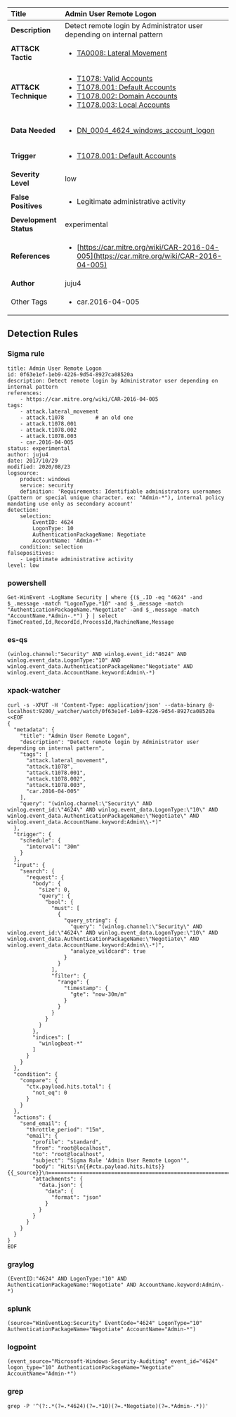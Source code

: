 | Title                    | Admin User Remote Logon       |
|:-------------------------|:------------------|
| **Description**          | Detect remote login by Administrator user depending on internal pattern |
| **ATT&amp;CK Tactic**    |  <ul><li>[TA0008: Lateral Movement](https://attack.mitre.org/tactics/TA0008)</li></ul>  |
| **ATT&amp;CK Technique** | <ul><li>[T1078: Valid Accounts](https://attack.mitre.org/techniques/T1078)</li><li>[T1078.001: Default Accounts](https://attack.mitre.org/techniques/T1078/001)</li><li>[T1078.002: Domain Accounts](https://attack.mitre.org/techniques/T1078/002)</li><li>[T1078.003: Local Accounts](https://attack.mitre.org/techniques/T1078/003)</li></ul>  |
| **Data Needed**          | <ul><li>[DN_0004_4624_windows_account_logon](../Data_Needed/DN_0004_4624_windows_account_logon.md)</li></ul>  |
| **Trigger**              | <ul><li>[T1078.001: Default Accounts](../Triggers/T1078.001.md)</li></ul>  |
| **Severity Level**       | low |
| **False Positives**      | <ul><li>Legitimate administrative activity</li></ul>  |
| **Development Status**   | experimental |
| **References**           | <ul><li>[https://car.mitre.org/wiki/CAR-2016-04-005](https://car.mitre.org/wiki/CAR-2016-04-005)</li></ul>  |
| **Author**               | juju4 |
| Other Tags           | <ul><li>car.2016-04-005</li></ul> | 

## Detection Rules

### Sigma rule

```
title: Admin User Remote Logon
id: 0f63e1ef-1eb9-4226-9d54-8927ca08520a
description: Detect remote login by Administrator user depending on internal pattern
references:
    - https://car.mitre.org/wiki/CAR-2016-04-005
tags:
    - attack.lateral_movement
    - attack.t1078          # an old one
    - attack.t1078.001
    - attack.t1078.002
    - attack.t1078.003
    - car.2016-04-005
status: experimental
author: juju4
date: 2017/10/29
modified: 2020/08/23
logsource:
    product: windows
    service: security
    definition: 'Requirements: Identifiable administrators usernames (pattern or special unique character. ex: "Admin-*"), internal policy mandating use only as secondary account'
detection:
    selection:
        EventID: 4624
        LogonType: 10
        AuthenticationPackageName: Negotiate
        AccountName: 'Admin-*'
    condition: selection
falsepositives:
    - Legitimate administrative activity
level: low

```





### powershell
    
```
Get-WinEvent -LogName Security | where {($_.ID -eq "4624" -and $_.message -match "LogonType.*10" -and $_.message -match "AuthenticationPackageName.*Negotiate" -and $_.message -match "AccountName.*Admin-.*") } | select TimeCreated,Id,RecordId,ProcessId,MachineName,Message
```


### es-qs
    
```
(winlog.channel:"Security" AND winlog.event_id:"4624" AND winlog.event_data.LogonType:"10" AND winlog.event_data.AuthenticationPackageName:"Negotiate" AND winlog.event_data.AccountName.keyword:Admin\-*)
```


### xpack-watcher
    
```
curl -s -XPUT -H 'Content-Type: application/json' --data-binary @- localhost:9200/_watcher/watch/0f63e1ef-1eb9-4226-9d54-8927ca08520a <<EOF
{
  "metadata": {
    "title": "Admin User Remote Logon",
    "description": "Detect remote login by Administrator user depending on internal pattern",
    "tags": [
      "attack.lateral_movement",
      "attack.t1078",
      "attack.t1078.001",
      "attack.t1078.002",
      "attack.t1078.003",
      "car.2016-04-005"
    ],
    "query": "(winlog.channel:\"Security\" AND winlog.event_id:\"4624\" AND winlog.event_data.LogonType:\"10\" AND winlog.event_data.AuthenticationPackageName:\"Negotiate\" AND winlog.event_data.AccountName.keyword:Admin\\-*)"
  },
  "trigger": {
    "schedule": {
      "interval": "30m"
    }
  },
  "input": {
    "search": {
      "request": {
        "body": {
          "size": 0,
          "query": {
            "bool": {
              "must": [
                {
                  "query_string": {
                    "query": "(winlog.channel:\"Security\" AND winlog.event_id:\"4624\" AND winlog.event_data.LogonType:\"10\" AND winlog.event_data.AuthenticationPackageName:\"Negotiate\" AND winlog.event_data.AccountName.keyword:Admin\\-*)",
                    "analyze_wildcard": true
                  }
                }
              ],
              "filter": {
                "range": {
                  "timestamp": {
                    "gte": "now-30m/m"
                  }
                }
              }
            }
          }
        },
        "indices": [
          "winlogbeat-*"
        ]
      }
    }
  },
  "condition": {
    "compare": {
      "ctx.payload.hits.total": {
        "not_eq": 0
      }
    }
  },
  "actions": {
    "send_email": {
      "throttle_period": "15m",
      "email": {
        "profile": "standard",
        "from": "root@localhost",
        "to": "root@localhost",
        "subject": "Sigma Rule 'Admin User Remote Logon'",
        "body": "Hits:\n{{#ctx.payload.hits.hits}}{{_source}}\n================================================================================\n{{/ctx.payload.hits.hits}}",
        "attachments": {
          "data.json": {
            "data": {
              "format": "json"
            }
          }
        }
      }
    }
  }
}
EOF

```


### graylog
    
```
(EventID:"4624" AND LogonType:"10" AND AuthenticationPackageName:"Negotiate" AND AccountName.keyword:Admin\-*)
```


### splunk
    
```
(source="WinEventLog:Security" EventCode="4624" LogonType="10" AuthenticationPackageName="Negotiate" AccountName="Admin-*")
```


### logpoint
    
```
(event_source="Microsoft-Windows-Security-Auditing" event_id="4624" logon_type="10" AuthenticationPackageName="Negotiate" AccountName="Admin-*")
```


### grep
    
```
grep -P '^(?:.*(?=.*4624)(?=.*10)(?=.*Negotiate)(?=.*Admin-.*))'
```



